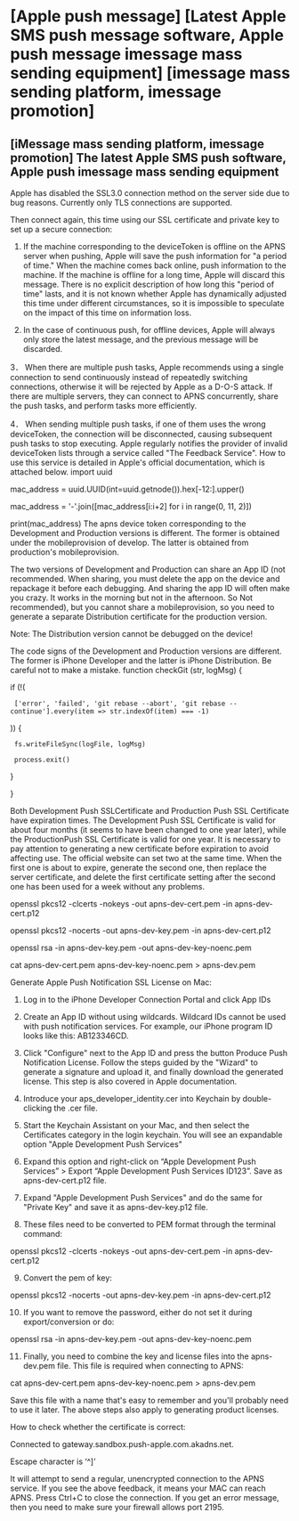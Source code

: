 # [Apple push message] [Latest Apple SMS push message software, Apple push message imessage mass sending equipment] [imessage mass sending platform, imessage promotion]
## [iMessage mass sending platform, imessage promotion] The latest Apple SMS push software, Apple push imessage mass sending equipment

Apple has disabled the SSL3.0 connection method on the server side due to bug reasons. Currently only TLS connections are supported.

Then connect again, this time using our SSL certificate and private key to set up a secure connection:

1. If the machine corresponding to the deviceToken is offline on the APNS server when pushing, Apple will save the push information for "a period of time." When the machine comes back online, push information to the machine. If the machine is offline for a long time, Apple will discard this message. There is no explicit description of how long this "period of time" lasts, and it is not known whether Apple has dynamically adjusted this time under different circumstances, so it is impossible to speculate on the impact of this time on information loss.

2. In the case of continuous push, for offline devices, Apple will always only store the latest message, and the previous message will be discarded.

3． When there are multiple push tasks, Apple recommends using a single connection to send continuously instead of repeatedly switching connections, otherwise it will be rejected by Apple as a D-O-S attack. If there are multiple servers, they can connect to APNS concurrently, share the push tasks, and perform tasks more efficiently.

4． When sending multiple push tasks, if one of them uses the wrong deviceToken, the connection will be disconnected, causing subsequent push tasks to stop executing. Apple regularly notifies the provider of invalid deviceToken lists through a service called "The Feedback Service". How to use this service is detailed in Apple's official documentation, which is attached below.
import uuid

mac_address = uuid.UUID(int=uuid.getnode()).hex[-12:].upper()

mac_address = '-'.join([mac_address[i:i+2] for i in range(0, 11, 2)])

print(mac_address)
The apns device token corresponding to the Development and Production versions is different. The former is obtained under the mobileprovision of develop. The latter is obtained from production's mobileprovision.

The two versions of Development and Production can share an App ID (not recommended. When sharing, you must delete the app on the device and repackage it before each debugging. And sharing the app ID will often make you crazy. It works in the morning but not in the afternoon. So Not recommended), but you cannot share a mobileprovision, so you need to generate a separate Distribution certificate for the production version.

Note: The Distribution version cannot be debugged on the device!

The code signs of the Development and Production versions are different. The former is iPhone Developer and the latter is iPhone Distribution. Be careful not to make a mistake.
function checkGit (str, logMsg) {

   if (!(

     ['error', 'failed', 'git rebase --abort', 'git rebase --continue'].every(item => str.indexOf(item) === -1)

   )) {

     fs.writeFileSync(logFile, logMsg)

     process.exit()

   }

}

Both Development Push SSLCertificate and Production Push SSL Certificate have expiration times. The Development Push SSL Certificate is valid for about four months (it seems to have been changed to one year later), while the ProductionPush SSL Certificate is valid for one year. It is necessary to pay attention to generating a new certificate before expiration to avoid affecting use. The official website can set two at the same time. When the first one is about to expire, generate the second one, then replace the server certificate, and delete the first certificate setting after the second one has been used for a week without any problems.

openssl pkcs12 -clcerts -nokeys -out apns-dev-cert.pem -in apns-dev-cert.p12

openssl pkcs12 -nocerts -out apns-dev-key.pem -in apns-dev-cert.p12

openssl rsa -in apns-dev-key.pem -out apns-dev-key-noenc.pem

cat apns-dev-cert.pem apns-dev-key-noenc.pem > apns-dev.pem

Generate Apple Push Notification SSL License on Mac:

1. Log in to the iPhone Developer Connection Portal and click App IDs

2. Create an App ID without using wildcards. Wildcard IDs cannot be used with push notification services. For example, our iPhone program ID looks like this: AB123346CD.

3. Click "Configure" next to the App ID and press the button Produce Push Notification License. Follow the steps guided by the "Wizard" to generate a signature and upload it, and finally download the generated license. This step is also covered in Apple documentation.

4. Introduce your aps_developer_identity.cer into Keychain by double-clicking the .cer file.

5. Start the Keychain Assistant on your Mac, and then select the Certificates category in the login keychain. You will see an expandable option "Apple Development Push Services"

6. Expand this option and right-click on “Apple Development Push Services” > Export “Apple Development Push Services ID123”. Save as apns-dev-cert.p12 file.

7. Expand "Apple Development Push Services" and do the same for "Private Key" and save it as apns-dev-key.p12 file.

8. These files need to be converted to PEM format through the terminal command:

openssl pkcs12 -clcerts -nokeys -out apns-dev-cert.pem -in apns-dev-cert.p12

9. Convert the pem of key:

openssl pkcs12 -nocerts -out apns-dev-key.pem -in apns-dev-cert.p12

10. If you want to remove the password, either do not set it during export/conversion or do:

openssl rsa -in apns-dev-key.pem -out apns-dev-key-noenc.pem

11. Finally, you need to combine the key and license files into the apns-dev.pem file. This file is required when connecting to APNS:

cat apns-dev-cert.pem apns-dev-key-noenc.pem > apns-dev.pem

Save this file with a name that's easy to remember and you'll probably need to use it later. The above steps also apply to generating product licenses.

How to check whether the certificate is correct:

Connected to gateway.sandbox.push-apple.com.akadns.net.

Escape character is ‘^]’

It will attempt to send a regular, unencrypted connection to the APNS service. If you see the above feedback, it means your MAC can reach APNS. Press Ctrl+C to close the connection. If you get an error message, then you need to make sure your firewall allows port 2195.